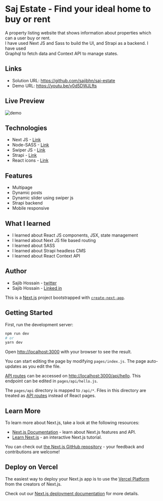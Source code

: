 # Saj Estate - Find your ideal home to buy or rent

A property listing website that shows information about properties which can a user buy or rent. <br>
I have used Next JS and Sass to build the UI, and Strapi as a backend. I have used <br> Graphql to fetch data and Context API to manage states. 


## Links

- Solution URL: https://github.com/sajibhn/saj-estate
- Demo URL: https://youtu.be/v0d5DWJLfts

## Live Preview

![demo](demo/demo.gif)

## Technologies

- Next JS - [Link](https://nextjs.org/)
- Node-SASS - [Link](https://www.npmjs.com/package/node-sass)
- Swiper JS - [Link](https://swiperjs.com/)
- Strapi - [Link](https://strapi.io/)
- React icons - [Link](https://react-icons.github.io/react-icons/)

## Features

- Multipage
- Dynamic posts
- Dynamic slider using swiper js
- Strapi backend
- Mobile responsive

## What I learned

- I learned about React JS components, JSX, state management
- I learned about Next JS file based routing
- I learned about SASS
- I learned about Strapi headless CMS
- I learned about React Context API

## Author

- Sajib Hossain - [twitter](https://twitter.com/sajib_hsn)
- Sajib Hossain - [Linked in](https://www.linkedin.com/in/sajib-hossain-17929b225/)

This is a [Next.js](https://nextjs.org/) project bootstrapped with [`create-next-app`](https://github.com/vercel/next.js/tree/canary/packages/create-next-app).

## Getting Started

First, run the development server:

```bash
npm run dev
# or
yarn dev
```

Open [http://localhost:3000](http://localhost:3000) with your browser to see the result.

You can start editing the page by modifying `pages/index.js`. The page auto-updates as you edit the file.

[API routes](https://nextjs.org/docs/api-routes/introduction) can be accessed on [http://localhost:3000/api/hello](http://localhost:3000/api/hello). This endpoint can be edited in `pages/api/hello.js`.

The `pages/api` directory is mapped to `/api/*`. Files in this directory are treated as [API routes](https://nextjs.org/docs/api-routes/introduction) instead of React pages.

## Learn More

To learn more about Next.js, take a look at the following resources:

- [Next.js Documentation](https://nextjs.org/docs) - learn about Next.js features and API.
- [Learn Next.js](https://nextjs.org/learn) - an interactive Next.js tutorial.

You can check out [the Next.js GitHub repository](https://github.com/vercel/next.js/) - your feedback and contributions are welcome!

## Deploy on Vercel

The easiest way to deploy your Next.js app is to use the [Vercel Platform](https://vercel.com/new?utm_medium=default-template&filter=next.js&utm_source=create-next-app&utm_campaign=create-next-app-readme) from the creators of Next.js.

Check out our [Next.js deployment documentation](https://nextjs.org/docs/deployment) for more details.

